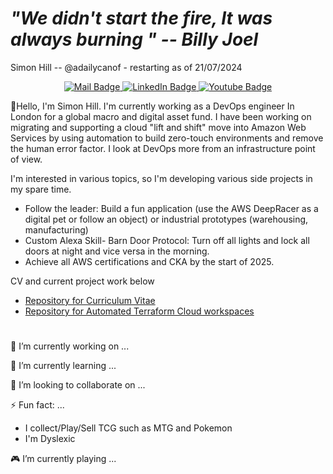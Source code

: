 # _"We didn't start the fire, It was always burning " -- Billy Joel_

 Simon Hill -- @adailycanof - restarting as of 21/07/2024
<div id="badges" align="center">
  <a href="mailto:simon.hill@adailycanof.co.uk">
    <img src="https://img.shields.io/badge/Proton%20Mail-6D4AFF?logo=protonmail&logoColor=fff" alt="Mail Badge"/>
</a>
  <a href="[your-linkedin-URL](https://www.linkedin.com/in/adailycanof/)">
    <img src="https://img.shields.io/badge/Linkedin-%230077B5.svg?logo=linkedin&logoColor=white" alt="LinkedIn Badge"/>
</a>
  <a href="[your-linkedin-URL](https://www.linkedin.com/in/adailycanof/)">
    <img src="https://img.shields.io/badge/YouTube-%23FF0000.svg?logo=YouTube&logoColor=white" alt="Youtube Badge"/>
</a>
  
  </div>
  <div align="center">
<img src="https://komarev.com/ghpvc/?username=your-github-username&style=flat-square&color=blue" alt=""/>
</div>

👋Hello, I'm Simon Hill. I'm currently working as a DevOps engineer In London for a global macro and digital asset fund. I have been working on migrating and supporting a cloud "lift and shift" move into Amazon Web Services by using automation to build zero-touch environments and remove the human error factor. I look at DevOps more from an infrastructure point of view. 

I'm interested in various topics, so I'm developing various side projects in my spare time.

- Follow the leader: Build a fun application (use the AWS DeepRacer as a digital pet or follow an object) or industrial prototypes (warehousing, manufacturing)
- Custom Alexa Skill- Barn Door Protocol: Turn off all lights and lock all doors at night and vice versa in the morning.
- Achieve all AWS certifications and CKA by the start of 2025.

CV and current project work below

- [Repository for Curriculum Vitae](https://github.com/adailycanof/CV)
- [Repository for Automated Terraform Cloud workspaces](https://github.com/adailycanof/terraform-github-actions)

#
  🔭 I’m currently working on ...
  

  🌱 I’m currently learning ...


  👯 I’m looking to collaborate on ...

  


  ⚡ Fun fact: ...
   - I collect/Play/Sell TCG such as MTG and Pokemon
   - I'm Dyslexic

  🎮 I’m currently playing ...

<!--
**adailycanof/adailycanof** is a ✨ _special_ ✨ repository because its `README.md` (this file) appears on your GitHub profile.
-->
